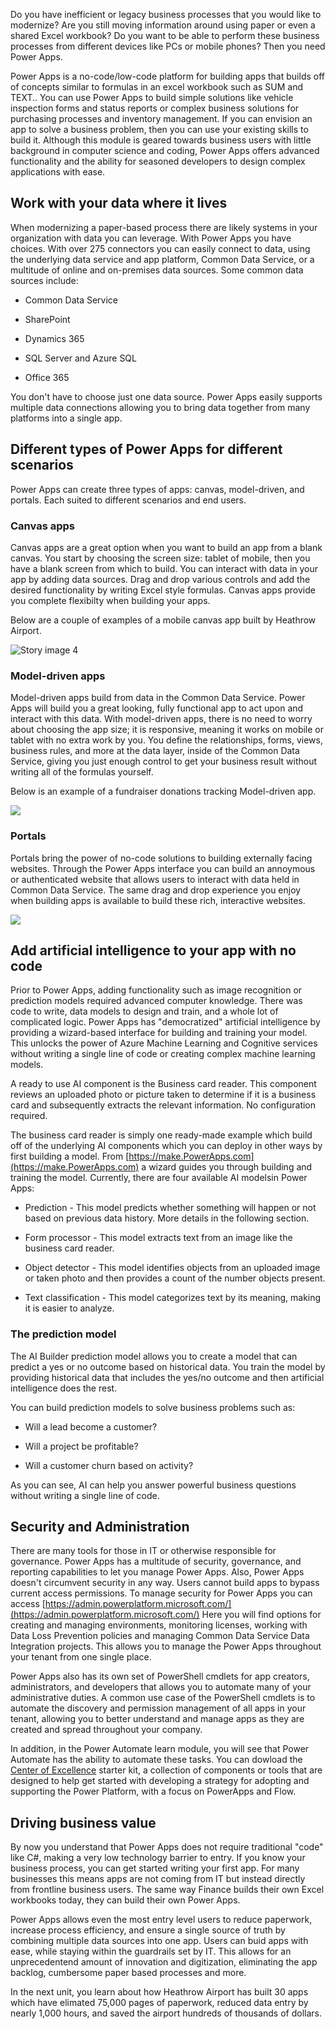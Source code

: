Do you have inefficient or legacy business processes that you would like to modernize? Are you still moving information around using paper or even a shared Excel workbook? Do you want to be able to perform these business processes from different devices like PCs or mobile phones? Then you need Power Apps.

Power Apps is a no-code/low-code platform for building apps that builds off of concepts similar to formulas in an excel workbook such as SUM and TEXT.. You can use Power Apps to build simple solutions like vehicle inspection forms and status reports or complex business solutions for purchasing processes and inventory management. If you can envision an app to solve a business problem, then you can use your existing skills to build it. Although this module is geared towards business users with little background in computer science and coding, Power Apps offers advanced functionality and the ability for seasoned developers to design complex applications with ease.

## Work with your data where it lives

When modernizing a paper-based process there are likely systems in your organization with data you can leverage. With Power Apps you have choices. With over 275 connectors you can easily connect to data,  using the underlying data service and app platform, Common Data Service, or a multitude of online and on-premises data sources. Some common data sources include:

- Common Data Service

- SharePoint

- Dynamics 365

- SQL Server and Azure SQL

- Office 365

You don't have to choose just one data source. Power Apps easily supports multiple data connections allowing you to bring data together from many platforms into a single app.

## Different types of Power Apps for different scenarios

Power Apps can create three types of apps: canvas, model-driven, and portals. Each suited to different scenarios and end users.

### Canvas apps

Canvas apps are a great option when you want to build an app from a blank canvas. You start by choosing the screen size: tablet of mobile, then you have a blank screen from which to build. You can interact with data in your app by adding data sources. Drag and drop various controls and add the desired functionality by writing Excel style formulas. Canvas apps provide you complete flexibilty when building your apps. 

Below are a couple of examples of a mobile canvas app built by Heathrow Airport.

![Story image 4](../media/mobile-canvas-apps.png)

### Model-driven apps

Model-driven apps build from data in the Common Data Service. Power Apps will build you a great looking, fully functional app to act upon and interact with this data. With model-driven apps, there is no need to worry about choosing the app size; it is responsive, meaning it works on mobile or tablet with no extra work by you. You define the relationships, forms, views, business rules, and more at the data layer, inside of the Common Data Service, giving you just enough control to get your business result without writing all of the formulas yourself. 

Below is an example of a fundraiser donations tracking Model-driven app.

![](../media/fundraiser.png)

### Portals

Portals bring the power of no-code solutions to building externally facing websites. Through the Power Apps interface you can build an annoymous or authenticated website that allows users to interact with data held in Common Data Service. The same drag and drop experience you enjoy when building apps is available to build these rich, interactive websites.

![](../media/portal.png)

## Add artificial intelligence to your app with no code

Prior to Power Apps, adding functionality such as image recognition or prediction models required  advanced computer knowledge. There was code to write, data models to design and train, and a whole lot of complicated logic. Power Apps has "democratized" artificial intelligence by providing a wizard-based interface for building and training your model. This unlocks the power of Azure Machine Learning and Cognitive services without writing a single line of code or creating complex machine learning models.

A ready to use AI component is the Business card reader. This component reviews an uploaded photo or picture taken to determine if it is a business card and subsequently extracts the relevant information. No configuration required.

The business card reader is simply one ready-made example which build off of the underlying AI components which you can deploy in other ways by first building a model. From [https://make.PowerApps.com](https://make.PowerApps.com) a wizard guides you through building and training the model. Currently, there are four available AI modelsin Power Apps:

- Prediction - This model predicts whether something will happen or not based on previous data history. More details in the following section.

- Form processor -  This model extracts text from an image like the business card reader. 

- Object detector -  This model identifies objects from an uploaded image or taken photo and then provides a count of the number objects present.

- Text classification - This model categorizes text by its meaning, making it is easier to analyze. 

### The prediction model

The AI Builder prediction model allows you to create a model that can predict a yes or no outcome based on historical data. You train the model by providing historical data that includes the yes/no outcome and then artificial intelligence does the rest. 

You can build prediction models to solve business problems such as:

- Will a lead become a customer?

- Will a project be profitable?

- Will a customer churn based on activity?

As you can see, AI can help you answer powerful business questions without writing a single line of code. 

## Security and Administration

There are many tools for those in IT or otherwise responsible for governance. Power Apps has a multitude of security, governance, and reporting capabilities to let you manage Power Apps. Also, Power Apps doesn't circumvent security in any way. Users cannot build apps to bypass current access permissions. To manage security for Power Apps you can access [https://admin.powerplatform.microsoft.com/](https://admin.powerplatform.microsoft.com/) Here you will find options for creating and managing environments, monitoring licenses, working with Data Loss Prevention policies and managing Common Data Service Data Integration projects. This allows you to manage the Power Apps throughout your tenant from one single place. 

Power Apps also has its own set of PowerShell cmdlets for app creators, administrators, and developers that allows you to automate many of your administrative duties. A common use case of the PowerShell cmdlets is to automate the discovery and permission management of all apps in your tenant, allowing you to better understand and manage apps as they are created and spread throughout your company.

In addition, in the Power Automate learn module, you will see that Power Automate has the ability to automate these tasks. You can dowload the [Center of Excellence](https://aka.ms/CoEStarterKitDownload) starter kit, a collection of components or tools that are designed to help get started with developing a strategy for adopting and supporting the Power Platform, with a focus on PowerApps and Flow.

## Driving business value

By now you understand that Power Apps does not require traditional "code" like C#, making  a very low technology barrier to entry. If you know your business process, you can get started writing your first app. For many businesses this means apps are not coming from IT but instead directly from frontline business users. The same way Finance builds their own Excel workbooks today, they can build their own Power Apps. 

Power Apps allows even the most entry level users to reduce paperwork, increase process efficiency, and ensure a single source of truth by combining multiple data sources into one app. Users can buid apps with ease, while staying within the guardrails set by IT. This allows for an unprecedentend amount of innovation and digitization, eliminating the app backlog, cumbersome paper based processes and more.

In the next unit, you learn about how Heathrow Airport has built 30 apps which have elimated 75,000 pages of paperwork, reduced data entry by nearly 1,000 hours, and saved the airport hundreds of thousands of dollars.

